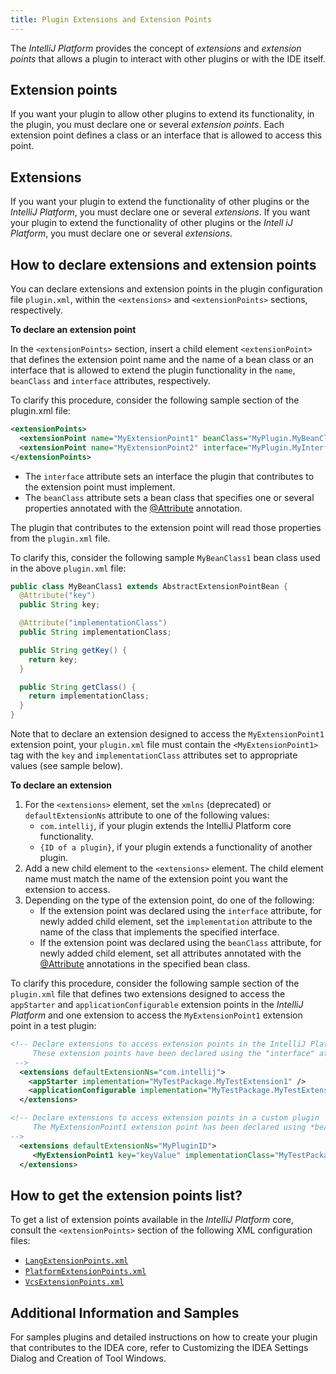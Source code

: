 ```yaml
---
title: Plugin Extensions and Extension Points
---
```


The *IntelliJ Platform* provides the concept of _extensions_ and _extension points_ that allows a plugin to interact with other plugins or with the IDE itself.

## Extension points

If you want your plugin to allow other plugins to extend its functionality, in the plugin, you must declare one or several _extension points_.  Each extension point defines a class or an interface that is allowed to access this point.

## Extensions

If you want your plugin to extend the functionality of other plugins or the *IntelliJ Platform*, you must declare one or several _extensions_.
If you want your plugin to extend the functionality of other plugins or the *Intell           iJ Platform*, you must declare one or several _extensions_.

## How to declare extensions and extension points

You can declare extensions and extension points in the plugin configuration file `plugin.xml`, within the `<extensions>` and `<extensionPoints>` sections, respectively.

**To declare an extension point**

In the `<extensionPoints>` section, insert a child element `<extensionPoint>` that defines the extension point name and the name of a bean class or an interface that is allowed to extend the plugin functionality in the `name`, `beanClass` and `interface` attributes, respectively.

To clarify this procedure, consider the following sample section of the plugin.xml file:

```xml
<extensionPoints>
  <extensionPoint name="MyExtensionPoint1" beanClass="MyPlugin.MyBeanClass1">
  <extensionPoint name="MyExtensionPoint2" interface="MyPlugin.MyInterface">
</extensionPoints>
```

* The `interface` attribute sets an interface the plugin that contributes to the extension point must implement.
* The `beanClass` attribute sets a bean class that specifies one or several properties annotated with the [@Attribute](upsource:///xml/dom-openapi/src/com/intellij/util/xml/Attribute.java) annotation.

The plugin that contributes to the extension point will read those properties from the `plugin.xml` file.

To clarify this, consider the following sample `MyBeanClass1` bean class used in the above `plugin.xml` file:

```java
public class MyBeanClass1 extends AbstractExtensionPointBean {
  @Attribute("key")
  public String key;

  @Attribute("implementationClass")
  public String implementationClass;

  public String getKey() {
    return key;
  }

  public String getClass() {
    return implementationClass;
  }
}
```

Note that to declare an extension designed to access the `MyExtensionPoint1` extension point, your `plugin.xml` file must contain the `<MyExtensionPoint1>` tag with the `key` and `implementationClass` attributes set to appropriate values (see sample below).

**To declare an extension**

1. For the `<extensions>` element, set the `xmlns` (deprecated) or `defaultExtensionNs` attribute to one of the following values:
    * `com.intellij`, if your plugin extends the IntelliJ Platform core functionality.
    * `{ID of a plugin}`, if your plugin extends a functionality of another plugin.
2. Add a new child element to the `<extensions>` element. The child element name must match the name of the extension point you want the extension to access.
3. Depending on the type of the extension point, do one of the following:
    * If the extension point was declared using the `interface` attribute, for newly added child element, set the `implementation` attribute to the name of the class that implements the specified interface.
    * If the extension point was declared using the `beanClass` attribute, for newly added child element, set all attributes annotated with the [@Attribute](upsource:///xml/dom-openapi/src/com/intellij/util/xml/Attribute.java) annotations in the specified bean class.

To clarify this procedure, consider the following sample section of the `plugin.xml` file that defines two extensions designed to access the `appStarter` and `applicationConfigurable` extension points in the *IntelliJ Platform* and one extension to access the `MyExtensionPoint1` extension point in a test plugin:

```xml
<!-- Declare extensions to access extension points in the IntelliJ Platform.
     These extension points have been declared using the "interface" attribute.
 -->
  <extensions defaultExtensionNs="com.intellij">
    <appStarter implementation="MyTestPackage.MyTestExtension1" />
    <applicationConfigurable implementation="MyTestPackage.MyTestExtension2" />
  </extensions>

<!-- Declare extensions to access extension points in a custom plugin
     The MyExtensionPoint1 extension point has been declared using *beanClass* attribute.
-->
  <extensions defaultExtensionNs="MyPluginID">
     <MyExtensionPoint1 key="keyValue" implementationClass="MyTestPackage.MyClassImpl"></MyExtensionPoint1>
  </extensions>
```

## How to get the extension points list?

To get a list of extension points available in the *IntelliJ Platform* core, consult the `<extensionPoints>` section of the following XML configuration files:

* [`LangExtensionPoints.xml`](upsource:///platform/platform-resources/src/META-INF/LangExtensionPoints.xml)
* [`PlatformExtensionPoints.xml`](upsource:///platform/platform-resources/src/META-INF/PlatformExtensionPoints.xml)
* [`VcsExtensionPoints.xml`](upsource:///platform/platform-resources/src/META-INF/VcsExtensionPoints.xml)

## Additional Information and Samples

For samples plugins and detailed instructions on how to create your plugin that contributes to the IDEA core, refer to Customizing the IDEA Settings Dialog and Creation of Tool Windows.
